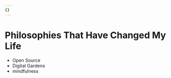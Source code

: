 ```yaml
---
{}
---
```

   
# Philosophies That Have Changed My Life    
   
   
- Open Source   
- Digital Gardens   
- mindfulness